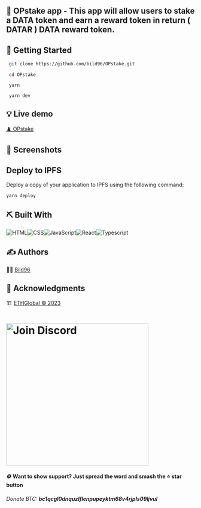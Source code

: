 ## 💾 OPstake app - This app will allow users to stake a DATA token and earn a reward token in return ( DATAR ) DATA reward token.

## 🏁 Getting Started <a name = "getting_started"></a>

```bash
 git clone https://github.com/bild96/OPstake.git
```
```
 cd OPstake
```
```
 yarn 
```
```
 yarn dev
```
## 💡 Live demo
[♟️ OPstake](https://ipfs.io/ipfs/bafybeifuqwiwwuwbl44bm5cgjvaao5ali4jff4w3zvgx2bptm6zzfhidwq/)

## 🤳 Screenshots <a name = "screenshots"></a>



## Deploy to IPFS

Deploy a copy of your application to IPFS using the following command:

```bash
yarn deploy
```

## ⛏️ Built With <a name = "tech_stack"></a>
<img alt="HTML" src="https://img.shields.io/badge/html-%23E34F26.svg?&style=for-the-badge&logo=html&logoColor=white"/><img alt="CSS" src="https://img.shields.io/badge/css-%231572B6.svg?&style=for-the-badge&logo=css&logoColor=white"/><img alt="JavaScript" src="https://img.shields.io/badge/javascript-%23323330.svg?&style=for-the-badge&logo=javascript&logoColor=%23F7DF1E"/><img alt="React" src="https://img.shields.io/badge/ReactJS-%23000.svg?&style=for-the-badge&logo=react&logoColor=blue"/><img alt="Typescript" src="https://img.shields.io/badge/Typescript-%231572B6.svg?&style=for-the-badge&logo=typescript&logoColor=white"/>

## ✍️ Authors <a name = "authors"></a>

 🧑‍💻 [Bild96](https://twitter.com/bild96)


## 🎉 Acknowledgments <a name = "acknowledgments"></a>
🏗️ [ETHGlobal © 2023](https://ethglobal.com)

 <h1 align="left">
  <a href="https://discord.gg/ethglobal"><img src="static/Join-Discord.png" width="380" alt="Join Discord"></a>
 </h1>
 
#### 🪙 Want to show support? Just spread the word and smash the ⭐ star button
###### Donate BTC: ***bc1qcgl0dnquzlflenpupeyktm68v4rjpls09ljvul***

